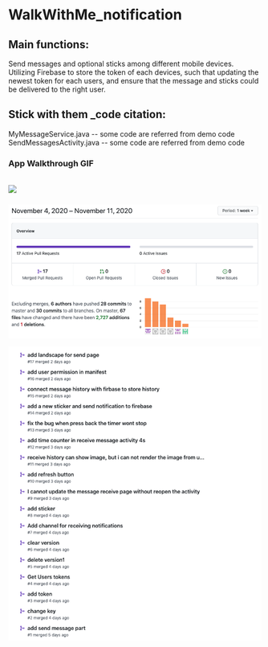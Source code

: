 # WalkWithMe_notification

## Main functions:
Send messages and optional sticks among different mobile devices.\
Utilizing Firebase to store the token of each devices, such that updating the newest token for each users, and ensure that the message and sticks could
be delivered to the right user.
## Stick with them _code citation:
MyMessageService.java  -- some code are referred from demo code\
SendMessagesActivity.java  -- some code are referred from demo code

### App Walkthrough GIF
<img src="http://g.recordit.co/pteToQeSwd.gif" width=250><br>
---

![alt text](/StickWithEm/commits.png)

![alt text](/StickWithEm/commits2.png)
